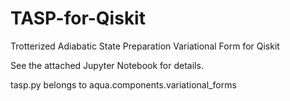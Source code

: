 # TASP-for-Qiskit
Trotterized Adiabatic State Preparation Variational Form for Qiskit

See the attached Jupyter Notebook for details.

tasp.py belongs to aqua.components.variational_forms
